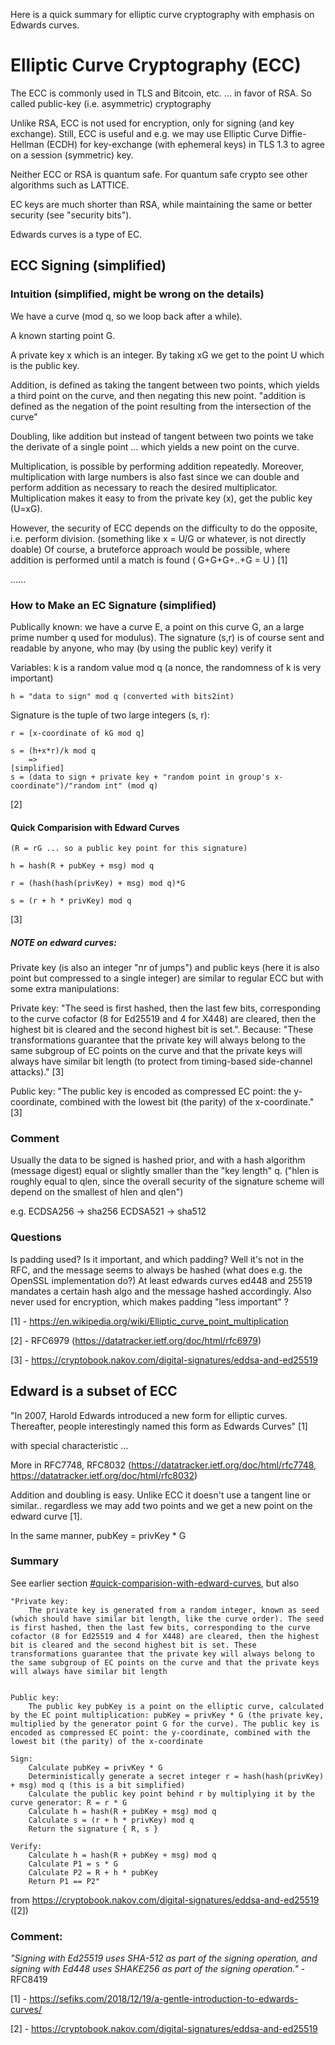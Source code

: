 Here is a quick summary for elliptic curve cryptography with emphasis on Edwards curves.


# Elliptic Curve Cryptography (ECC)

The ECC is commonly used in TLS and Bitcoin, etc. ... in favor of RSA. So called public-key (i.e. asymmetric) cryptography

Unlike RSA, ECC is not used for encryption, only for signing (and key exchange).
Still, ECC is useful and e.g. we may use Elliptic Curve Diffie-Hellman (ECDH) for key-exchange (with ephemeral keys) in TLS 1.3 to agree on a session (symmetric) key.

Neither ECC or RSA is quantum safe. For quantum safe crypto see other algorithms such as LATTICE.

EC keys are much shorter than RSA, while maintaining the same or better security (see "security bits").

Edwards curves is a type of EC.

## ECC Signing (simplified)

### Intuition (simplified, might be wrong on the details)

We have a curve (mod q, so we loop back after a while).

A known starting point G.

A private key x which is an integer.
By taking xG we get to the point U which is the public key.


Addition, is defined as taking the tangent between two points, which yields a third point on the curve, and then negating this new point.
		"addition is defined as the negation of the point resulting from the intersection of the curve"

Doubling, like addition but instead of tangent between two points we take the derivate of a single point ... which yields a new point on the curve.

Multiplication, is possible by performing addition repeatedly.
Moreover, multiplication with large numbers is also fast since we can double and perform addition as necessary to reach the desired multiplicator.
Multiplication makes it easy to from the private key (x), get the public key (U=xG).

However, the security of ECC depends on the difficulty to do the opposite, i.e. perform division.
    (something like x = U/G or whatever, is not directly doable)
Of course, a bruteforce approach would be possible, where addition is performed until a match is found ( G+G+G+..+G = U )
[1]

......

### How to Make an EC Signature (simplified)

Publically known: we have a curve E, a point on this curve G, an a large prime number q used for modulus).
The signature (s,r) is of course sent and readable by anyone, who may (by using the public key) verify it

Variables:
    k is a random value mod q (a nonce, the randomness of k is very important)

    h = "data to sign" mod q (converted with bits2int)

Signature is the tuple of two large integers (s, r):

    r = [x-coordinate of kG mod q]

    s = (h+x*r)/k mod q
        =>
    [simplified]
    s = (data to sign + private key + "random point in group's x-coordinate")/"random int" (mod q)

[2]

#### Quick Comparision with Edward Curves

    (R = rG ... so a public key point for this signature)

    h = hash(R + pubKey + msg) mod q

    r = (hash(hash(privKey) + msg) mod q)*G

    s = (r + h * privKey) mod q

[3]

##### NOTE on edward curves:

Private key (is also an integer "nr of jumps") and public keys (here it is also point but compressed to a single integer) are similar to regular ECC but with some extra manipulations:

Private key:
"The seed is first hashed, then the last few bits, corresponding to the curve cofactor (8 for Ed25519 and 4 for X448) are cleared, then the highest bit is cleared and the second highest bit is set.".
Because: "These transformations guarantee that the private key will always belong to the same subgroup of EC points on the curve and that the private keys will always have similar bit length (to protect from timing-based side-channel attacks)." [3]

Public key:
"The public key is encoded as compressed EC point: the y-coordinate, combined with the lowest bit (the parity) of the x-coordinate." [3]


### Comment

Usually the data to be signed is hashed prior, and with a hash algorithm (message digest) equal or slightly smaller than the "key length" q.
("hlen is roughly equal to qlen, since the overall security of the signature scheme will depend on the smallest of hlen and qlen")

e.g.
ECDSA256 -> sha256
ECDSA521 -> sha512

### Questions

Is padding used? Is it important, and which padding?
	    Well it's not in the RFC, and the message seems to always be hashed (what does e.g. the OpenSSL implementation do?)
		At least edwards curves ed448 and 25519 mandates a certain hash algo and the message hashed accordingly.
            Also never used for encryption, which makes padding "less important" ?

[1] - <https://en.wikipedia.org/wiki/Elliptic_curve_point_multiplication>

[2] - RFC6979 (<https://datatracker.ietf.org/doc/html/rfc6979>)

[3] - <https://cryptobook.nakov.com/digital-signatures/eddsa-and-ed25519>


## Edward is a subset of ECC

"In 2007, Harold Edwards introduced a new form for elliptic curves. Thereafter, people interestingly named this form as Edwards Curves" [1]

with special characteristic ...

More in RFC7748, RFC8032 (<https://datatracker.ietf.org/doc/html/rfc7748>, <https://datatracker.ietf.org/doc/html/rfc8032>)


Addition and doubling is easy.
Unlike ECC it doesn't use a tangent line or similar.. regardless we may add two points and we get a new point on the edward curve [1].

In the same manner, pubKey = privKey * G

### Summary

See earlier section [#quick-comparision-with-edward-curves](#quick-comparision-with-edward-curves), but also

    "Private key:
    	The private key is generated from a random integer, known as seed (which should have similar bit length, like the curve order). The seed is first hashed, then the last few bits, corresponding to the curve cofactor (8 for Ed25519 and 4 for X448) are cleared, then the highest bit is cleared and the second highest bit is set. These transformations guarantee that the private key will always belong to the same subgroup of EC points on the curve and that the private keys will always have similar bit length


    Public key:
    	The public key pubKey is a point on the elliptic curve, calculated by the EC point multiplication: pubKey = privKey * G (the private key, multiplied by the generator point G for the curve). The public key is encoded as compressed EC point: the y-coordinate, combined with the lowest bit (the parity) of the x-coordinate

    Sign:
	    Calculate pubKey = privKey * G
	    Deterministically generate a secret integer r = hash(hash(privKey) + msg) mod q (this is a bit simplified)
	    Calculate the public key point behind r by multiplying it by the curve generator: R = r * G
	    Calculate h = hash(R + pubKey + msg) mod q
	    Calculate s = (r + h * privKey) mod q
	    Return the signature { R, s }

    Verify:
	    Calculate h = hash(R + pubKey + msg) mod q
	    Calculate P1 = s * G
	    Calculate P2 = R + h * pubKey
	    Return P1 == P2"

from <https://cryptobook.nakov.com/digital-signatures/eddsa-and-ed25519> ([2])

### Comment:

   _"Signing with Ed25519 uses SHA-512 as part of the signing operation,
   and signing with Ed448 uses SHAKE256 as part of the signing
   operation."_ - RFC8419

[1] - <https://sefiks.com/2018/12/19/a-gentle-introduction-to-edwards-curves/>

[2] - <https://cryptobook.nakov.com/digital-signatures/eddsa-and-ed25519>
